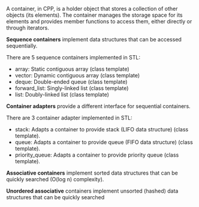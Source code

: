 A container, in CPP, is a holder object that stores a collection of other objects (its elements). The container manages the storage space for its elements and provides member functions to access them, either directly or through iterators.

**Sequence containers** implement data structures that can be accessed sequentially. 

There are 5 sequence containers implemented in STL:

* array: Static contiguous array (class template)
* vector: Dynamic contiguous array (class template)
* deque: Double-ended queue (class template)
* forward_list: Singly-linked list (class template)
* list: Doubly-linked list (class template)

**Container adapters** provide a different interface for sequential containers. 

There are 3 container adapter implemented in STL:
* stack: Adapts a container to provide stack (LIFO data structure) (class template).
* queue: Adapts a container to provide queue (FIFO data structure) (class template).
* priority_queue: Adapts a container to provide priority queue (class template). 

**Associative containers** implement sorted data structures that can be quickly searched (O(log n) complexity).

**Unordered associative** containers implement unsorted (hashed) data structures that can be quickly searched